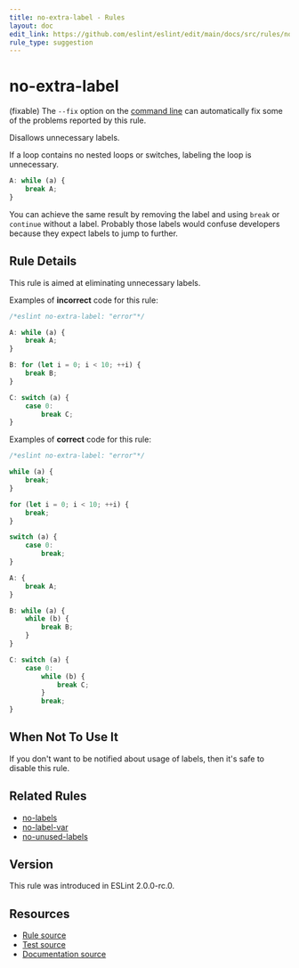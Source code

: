 ```yaml
---
title: no-extra-label - Rules
layout: doc
edit_link: https://github.com/eslint/eslint/edit/main/docs/src/rules/no-extra-label.md
rule_type: suggestion
---
```

<!-- Note: No pull requests accepted for this file. See README.md in the root directory for details. -->

# no-extra-label

(fixable) The `--fix` option on the [command line](../user-guide/command-line-interface#fixing-problems) can automatically fix some of the problems reported by this rule.

Disallows unnecessary labels.

If a loop contains no nested loops or switches, labeling the loop is unnecessary.

```js
A: while (a) {
    break A;
}
```

You can achieve the same result by removing the label and using `break` or `continue` without a label.
Probably those labels would confuse developers because they expect labels to jump to further.

## Rule Details

This rule is aimed at eliminating unnecessary labels.

Examples of **incorrect** code for this rule:

```js
/*eslint no-extra-label: "error"*/

A: while (a) {
    break A;
}

B: for (let i = 0; i < 10; ++i) {
    break B;
}

C: switch (a) {
    case 0:
        break C;
}
```

Examples of **correct** code for this rule:

```js
/*eslint no-extra-label: "error"*/

while (a) {
    break;
}

for (let i = 0; i < 10; ++i) {
    break;
}

switch (a) {
    case 0:
        break;
}

A: {
    break A;
}

B: while (a) {
    while (b) {
        break B;
    }
}

C: switch (a) {
    case 0:
        while (b) {
            break C;
        }
        break;
}
```

## When Not To Use It

If you don't want to be notified about usage of labels, then it's safe to disable this rule.

## Related Rules

* [no-labels](./no-labels)
* [no-label-var](./no-label-var)
* [no-unused-labels](./no-unused-labels)

## Version

This rule was introduced in ESLint 2.0.0-rc.0.

## Resources

* [Rule source](https://github.com/eslint/eslint/tree/HEAD/lib/rules/no-extra-label.js)
* [Test source](https://github.com/eslint/eslint/tree/HEAD/tests/lib/rules/no-extra-label.js)
* [Documentation source](https://github.com/eslint/eslint/tree/HEAD/docs/src/rules/no-extra-label.md)
